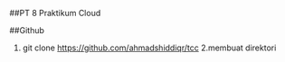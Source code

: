 ##PT 8 Praktikum Cloud

##Github
1. git clone
https://github.com/ahmadshiddiqr/tcc
2.membuat direktori